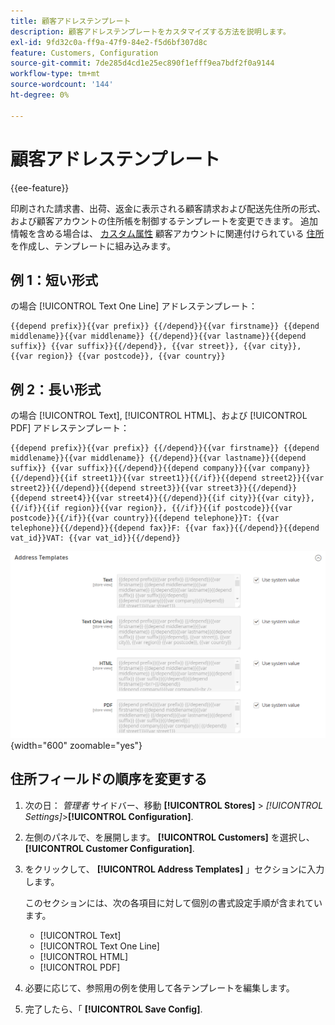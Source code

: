 ```yaml
---
title: 顧客アドレステンプレート
description: 顧客アドレステンプレートをカスタマイズする方法を説明します。
exl-id: 9fd32c0a-ff9a-47f9-84e2-f5d6bf307d8c
feature: Customers, Configuration
source-git-commit: 7de285d4cd1e25ec890f1efff9ea7bdf2f0a9144
workflow-type: tm+mt
source-wordcount: '144'
ht-degree: 0%

---
```


# 顧客アドレステンプレート

{{ee-feature}}

印刷された請求書、出荷、返金に表示される顧客請求および配送先住所の形式、および顧客アカウントの住所帳を制御するテンプレートを変更できます。 追加情報を含める場合は、 [カスタム属性](attribute-properties.md) 顧客アカウントに関連付けられている [住所](address-attributes.md)を作成し、テンプレートに組み込みます。

## 例 1：短い形式

の場合 [!UICONTROL Text One Line] アドレステンプレート：

```text
{{depend prefix}}{{var prefix}} {{/depend}}{{var firstname}} {{depend middlename}}{{var middlename}} {{/depend}}{{var lastname}}{{depend suffix}} {{var suffix}}{{/depend}}, {{var street}}, {{var city}}, {{var region}} {{var postcode}}, {{var country}}
```

## 例 2：長い形式

の場合 [!UICONTROL Text], [!UICONTROL HTML]、および [!UICONTROL PDF] アドレステンプレート：

```text
{{depend prefix}}{{var prefix}} {{/depend}}{{var firstname}} {{depend middlename}}{{var middlename}} {{/depend}}{{var lastname}}{{depend suffix}} {{var suffix}}{{/depend}}{{depend company}}{{var company}}{{/depend}}{{if street1}}{{var street1}}{{/if}}{{depend street2}}{{var street2}}{{/depend}}{{depend street3}}{{var street3}}{{/depend}}{{depend street4}}{{var street4}}{{/depend}}{{if city}}{{var city}},  {{/if}}{{if region}}{{var region}}, {{/if}}{{if postcode}}{{var postcode}}{{/if}}{{var country}}{{depend telephone}}T: {{var telephone}}{{/depend}}{{depend fax}}F: {{var fax}}{{/depend}}{{depend vat_id}}VAT: {{var vat_id}}{{/depend}}
```

![顧客アドレステンプレート](../configuration-reference/customers/assets/customer-configuration-address-templates.png){width="600" zoomable="yes"}

## 住所フィールドの順序を変更する

1. 次の日： _管理者_ サイドバー、移動 **[!UICONTROL Stores]** > _[!UICONTROL Settings]_>**[!UICONTROL Configuration]**.

1. 左側のパネルで、を展開します。 **[!UICONTROL Customers]** を選択し、 **[!UICONTROL Customer Configuration]**.

1. をクリックして、 **[!UICONTROL Address Templates]** 」セクションに入力します。

   このセクションには、次の各項目に対して個別の書式設定手順が含まれています。

   - [!UICONTROL Text]
   - [!UICONTROL Text One Line]
   - [!UICONTROL HTML]
   - [!UICONTROL PDF]

1. 必要に応じて、参照用の例を使用して各テンプレートを編集します。

1. 完了したら、「 **[!UICONTROL Save Config]**.
